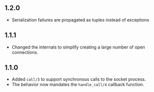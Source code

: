 ## 1.2.0

- Serialization failures are propagated as tuples instead of exceptions

## 1.1.1

- Changed the internals to simplify creating a large number of open connections.

## 1.1.0

- Added `call/3` to support synchronous calls to the socket process.
- The behavior now mandates the `handle_call/4` callback function.
